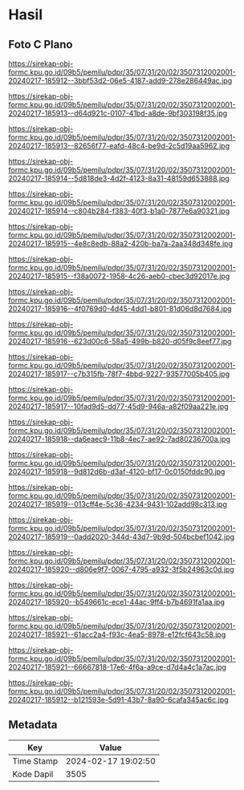 # Hasil

## Foto C Plano

https://sirekap-obj-formc.kpu.go.id/09b5/pemilu/pdpr/35/07/31/20/02/3507312002001-20240217-185912--3bbf53d2-06e5-4187-add9-278e286449ac.jpg

https://sirekap-obj-formc.kpu.go.id/09b5/pemilu/pdpr/35/07/31/20/02/3507312002001-20240217-185913--d64d921c-0107-41bd-a8de-9bf303198f35.jpg

https://sirekap-obj-formc.kpu.go.id/09b5/pemilu/pdpr/35/07/31/20/02/3507312002001-20240217-185913--82656f77-eafd-48c4-be9d-2c5d19aa5962.jpg

https://sirekap-obj-formc.kpu.go.id/09b5/pemilu/pdpr/35/07/31/20/02/3507312002001-20240217-185914--5d818de3-4d2f-4123-8a31-48159d653888.jpg

https://sirekap-obj-formc.kpu.go.id/09b5/pemilu/pdpr/35/07/31/20/02/3507312002001-20240217-185914--c804b284-f383-40f3-b1a0-7877e6a90321.jpg

https://sirekap-obj-formc.kpu.go.id/09b5/pemilu/pdpr/35/07/31/20/02/3507312002001-20240217-185915--4e8c8edb-88a2-420b-ba7a-2aa348d348fe.jpg

https://sirekap-obj-formc.kpu.go.id/09b5/pemilu/pdpr/35/07/31/20/02/3507312002001-20240217-185915--f38a0072-1958-4c26-aeb0-cbec3d92017e.jpg

https://sirekap-obj-formc.kpu.go.id/09b5/pemilu/pdpr/35/07/31/20/02/3507312002001-20240217-185916--4f0769d0-4d45-4dd1-b801-81d06d8d7684.jpg

https://sirekap-obj-formc.kpu.go.id/09b5/pemilu/pdpr/35/07/31/20/02/3507312002001-20240217-185916--623d00c6-58a5-499b-b820-d05f9c8eef77.jpg

https://sirekap-obj-formc.kpu.go.id/09b5/pemilu/pdpr/35/07/31/20/02/3507312002001-20240217-185917--c7b315fb-78f7-4bbd-9227-93577005b405.jpg

https://sirekap-obj-formc.kpu.go.id/09b5/pemilu/pdpr/35/07/31/20/02/3507312002001-20240217-185917--10fad9d5-dd77-45d9-946a-a82f09aa221e.jpg

https://sirekap-obj-formc.kpu.go.id/09b5/pemilu/pdpr/35/07/31/20/02/3507312002001-20240217-185918--da6eaec9-11b8-4ec7-ae92-7ad80236700a.jpg

https://sirekap-obj-formc.kpu.go.id/09b5/pemilu/pdpr/35/07/31/20/02/3507312002001-20240217-185918--9d812d6b-d3af-4120-bf17-0c0150fddc90.jpg

https://sirekap-obj-formc.kpu.go.id/09b5/pemilu/pdpr/35/07/31/20/02/3507312002001-20240217-185919--013cff4e-5c36-4234-9431-102add98c313.jpg

https://sirekap-obj-formc.kpu.go.id/09b5/pemilu/pdpr/35/07/31/20/02/3507312002001-20240217-185919--0add2020-344d-43d7-9b9d-504bcbef1042.jpg

https://sirekap-obj-formc.kpu.go.id/09b5/pemilu/pdpr/35/07/31/20/02/3507312002001-20240217-185920--d806e9f7-0067-4795-a932-3f5b24963c0d.jpg

https://sirekap-obj-formc.kpu.go.id/09b5/pemilu/pdpr/35/07/31/20/02/3507312002001-20240217-185920--b549661c-ece1-44ac-9ff4-b7b4691fa1aa.jpg

https://sirekap-obj-formc.kpu.go.id/09b5/pemilu/pdpr/35/07/31/20/02/3507312002001-20240217-185921--61acc2a4-f93c-4ea5-8978-e12fcf643c58.jpg

https://sirekap-obj-formc.kpu.go.id/09b5/pemilu/pdpr/35/07/31/20/02/3507312002001-20240217-185921--66667818-17e6-4f6a-a9ce-d7d4a4c1a7ac.jpg

https://sirekap-obj-formc.kpu.go.id/09b5/pemilu/pdpr/35/07/31/20/02/3507312002001-20240217-185912--b121593e-5d91-43b7-8a90-6cafa345ac6c.jpg


## Metadata

| Key        | Value               |
| ---------- | ------------------- |
| Time Stamp | 2024-02-17 19:02:50 |
| Kode Dapil | 3505                |



